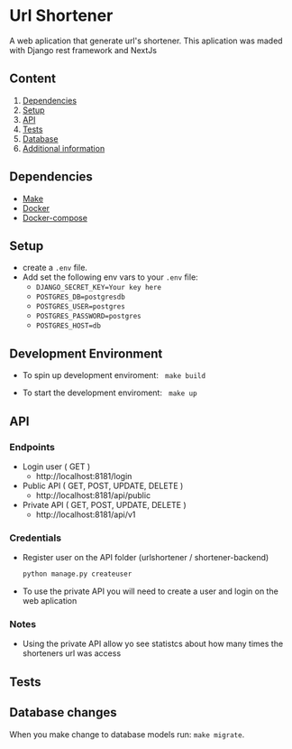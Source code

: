 # Url Shortener

A web aplication that generate url's shortener. This aplication was maded with Django rest framework and NextJs

## Content

1. [Dependencies](#dependencies)
2. [Setup](#setup)
4. [API](#api)
6. [Tests](#tests)
7. [Database](#database-changes)
8. [Additional information](#additional-information)

## Dependencies

- [Make](https://www.gnu.org/doc/doc.html)
- [Docker](https://docs.docker.com/reference/)
- [Docker-compose](https://docs.docker.com/compose/)

## Setup

- create a `.env` file.
- Add set the following env vars to your `.env` file:
  - `DJANGO_SECRET_KEY=Your key here`
  - `POSTGRES_DB=postgresdb`
  - `POSTGRES_USER=postgres`
  - `POSTGRES_PASSWORD=postgres`
  - `POSTGRES_HOST=db`

## Development Environment

- To spin up development enviroment: &nbsp; `make build`

- To start the development enviroment: &nbsp; `make up` 

## API

### Endpoints
  - Login user ( GET )
    - http://localhost:8181/login
  - Public API ( GET, POST, UPDATE, DELETE )
    - http://localhost:8181/api/public
  - Private API ( GET, POST, UPDATE, DELETE )
    - http://localhost:8181/api/v1

### Credentials 
  - Register user on the API folder (urlshortener / shortener-backend)
    ```bash
    python manage.py createuser
    ```
  - To use the private API you will need to create a user and login on the web aplication

### Notes

- Using the private API allow yo see statistcs about how many times the shorteners url was access


## Tests


## Database changes

When you make change to database models run: `make migrate`.


